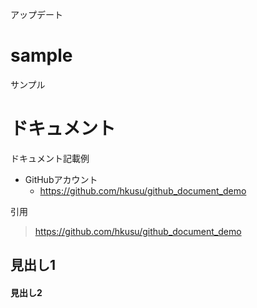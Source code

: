 アップデート

# sample
サンプル


# ドキュメント

ドキュメント記載例
 - GitHubアカウント
    - https://github.com/hkusu/github_document_demo

引用
 > https://github.com/hkusu/github_document_demo
 
## 見出し1
#### 見出し2
